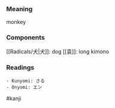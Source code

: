 ### Meaning

monkey

### Components

[[Radicals/犬|犬]]: dog [[袁]]: long kimono

### Readings

```
- Kunyomi: さる
- Onyomi: エン
```

#kanji